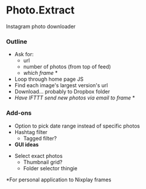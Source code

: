 # Photo.Extract
Instagram photo downloader

### Outline
  * Ask for:
    - url
    - number of photos (from top of feed)
    - *which frame* *
  * Loop through home page JS
  * Find each image's largest version's url
  * Download... probably to Dropbox folder
  * *Have IFTTT send new photos via email to frame* *
	
### Add-ons
  * Option to pick date range instead of specific photos
  * Hashtag filter
	* Tagged filter?
  * **GUI ideas**
  - Select exact photos
	- Thumbnail grid?
	- Folder selector thingie

*For personal application to Nixplay frames

